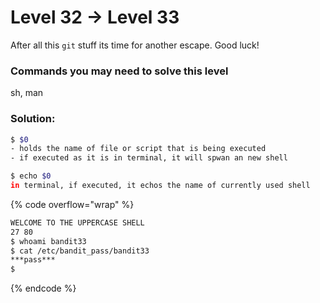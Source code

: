 # Level 32 → Level 33

After all this `git` stuff its time for another escape. Good luck!

### Commands you may need to solve this level

sh, man

### Solution:

```bash
$ $0
- holds the name of file or script that is being executed
- if executed as it is in terminal, it will spwan an new shell

$ echo $0
in terminal, if executed, it echos the name of currently used shell
```



{% code overflow="wrap" %}
```bash
WELCOME TO THE UPPERCASE SHELL
27 80
$ whoami bandit33
$ cat /etc/bandit_pass/bandit33 
***pass***
$
```
{% endcode %}
